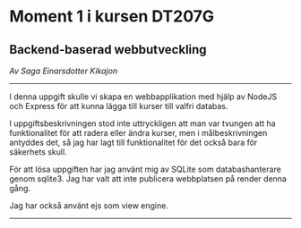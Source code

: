 # Moment 1 i kursen DT207G

## Backend-baserad webbutveckling

_Av Saga Einarsdotter Kikajon_

---

I denna uppgift skulle vi skapa en webbapplikation med hjälp av NodeJS och Express för att kunna lägga till kurser till valfri databas.

I uppgiftsbeskrivningen stod inte uttryckligen att man var tvungen att ha funktionalitet för att radera eller ändra kurser, men i målbeskrivningen antyddes det, så jag har lagt till funktionalitet för det också bara för säkerhets skull.

För att lösa uppgiften har jag använt mig av SQLite som databashanterare genom sqlite3. Jag har valt att inte publicera webbplatsen på render denna gång.

Jag har också använt ejs som view engine.

---
